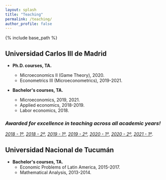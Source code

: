 ```yaml
---
layout: splash
title: "Teaching"
permalink: /teaching/
author_profile: false
---
```


{% include base_path %}

## Universidad Carlos III de Madrid

* **Ph.D. courses, TA.**
   * Microeconomics II (Game Theory), 2020. 
   * Econometrics III (Microeconometrics), 2019-2021.

* **Bachelor's courses, TA.**
   * Microeconomics, 2019, 2021.
   * Applied economics, 2018-2019.
   * Labor economics, 2018.
  
### *Awarded for excellence in teaching across all academic years!*
  [*2018 - 1º*](https://alejandraagustinamartinez.github.io/files/2018_1.pdf),
  [*2018 - 2º*](https://alejandraagustinamartinez.github.io/files/2018_2.pdf),
  [*2019 - 1º*](https://alejandraagustinamartinez.github.io/files/2019_1.pdf),
  [*2019 - 2º*](https://alejandraagustinamartinez.github.io/files/2019_2.pdf), 
  [*2020 - 1º*](https://alejandraagustinamartinez.github.io/files/2020_1.pdf),
  [*2020 - 2º*](https://alejandraagustinamartinez.github.io/files/2020_2.pdf), 
  [*2021 - 1º*](https://alejandraagustinamartinez.github.io/files/2021_1.pdf).



## Universidad Nacional de Tucumán

* **Bachelor's courses, TA.**
   * Economic Problems of Latin America, 2015-2017.
   * Mathematical Analysis, 2013-2014.

